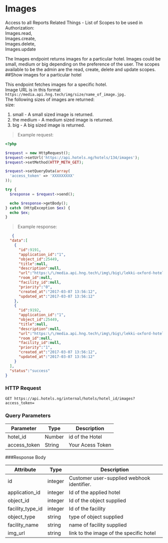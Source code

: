 # Images
Access to all Reports Related Things - List of Scopes to be used in Authorization:<br>
Images.read,<br>
Images.create,<br>
Images.delete,<br>
Images.update<br>

The Images endpoint returns images for a particular hotel. Images could be small, medium or big depending on the preference of the user. The scopes available to be the admin are the read, create, delete and update scopes.
##Show images for a particular hotel

This endpoint fetches images for a specific hotel.<br>
Image URL is in this format `https://media.api.hng.tech/img/size/name_of_image.jpg.`<br>
The following sizes of images are returned:<br>
size:<br>
1. small - A small sized image is returned.<br>
2. the medium - A medium sized image is returned.<br>
3. big - A big sized image is returned.

> Example request:

```php
<?php

$request = new HttpRequest();
$request->setUrl('https://api.hotels.ng/hotels/134/images');
$request->setMethod(HTTP_METH_GET);

$request->setQueryData(array(
  'access_token' => 'XXXXXXXXX'
));

try {
  $response = $request->send();

  echo $response->getBody();
} catch (HttpException $ex) {
  echo $ex;
}
```
 > Example response:

```json
   {  
  "data":[  
    {  
      "id":9191,
      "application_id":"1",
      "object_id":25449,
      "title":null,
      "description":null,
      "url":"https:\/\/media.api.hng.tech\/img\/big\/lekki-oxford-hotels-ltd-lagos-8297.jpg",
      "room_id":null,
      "facility_id":null,
      "priority":"0",
      "created_at":"2017-03-07 13:56:12",
      "updated_at":"2017-03-07 13:56:12"
    },
    {  
      "id":9192,
      "application_id":"1",
      "object_id":25449,
      "title":null,
      "description":null,
      "url":"https:\/\/media.api.hng.tech\/img\/big\/lekki-oxford-hotels-ltd-lagos-8298.jpg",
      "room_id":null,
      "facility_id":null,
      "priority":"1",
      "created_at":"2017-03-07 13:56:12",
      "updated_at":"2017-03-07 13:56:12"
    }
  ],
  "status":"success"
}
```

### HTTP Request
`GET https://api.hotels.ng/internal/hotels/hotel_id/images?access_token=`


### Query Parameters

Parameter | Type | Description
--------- | ------- | -----------
hotel_id | Number | id of the Hotel
access_token | String | Your Acess Token

###Response Body

Attribute | Type | Description
--------- | ------- | -----------
        id| integer | Customer user-supplied webhook identifier.
application_id| integer | Id of the applied hotel
object_id | integer | Id of the object supplied
facility_type_id| integer| Id of the facility
  object_type| string |type of object supplied
 facility_name| string | name of facility supplied
img_url | string | link to the image of the specific hotel